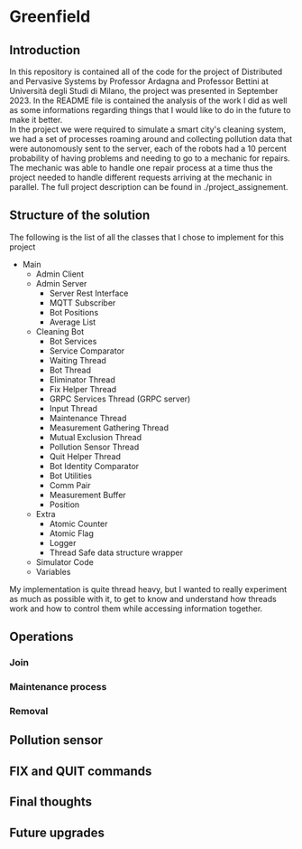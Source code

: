<h1>Greenfield</h1>
<h2>Introduction</h2>
In this repository is contained all of the code for the project of Distributed and Pervasive Systems by Professor Ardagna and Professor Bettini at Università degli Studi di Milano, the project was presented in September 2023. In the README file is contained the analysis of the work I did as well as some informations regarding things that I would like to do in the future to make it better.
<br>
In the project we were required to simulate a smart city's cleaning system, we had a set of processes roaming around and collecting pollution data that were autonomously sent to the server, each of the robots had a 10 percent probability of having problems and needing to go to a mechanic for repairs. The mechanic was able to handle one repair process at a time thus the project needed to handle different requests arriving at the mechanic in parallel. The full project description can be found in ./project_assignement.
<h2>Structure of the solution</h2>
The following is the list of all the classes that I chose to implement for this project

- Main
  - Admin Client
  - Admin Server
    - Server Rest Interface
    - MQTT Subscriber
    - Bot Positions
    - Average List
  - Cleaning Bot
    - Bot Services
    - Service Comparator
    - Waiting Thread
    - Bot Thread
    - Eliminator Thread
    - Fix Helper Thread
    - GRPC Services Thread (GRPC server)
    - Input Thread
    - Maintenance Thread
    - Measurement Gathering Thread
    - Mutual Exclusion Thread
    - Pollution Sensor Thread
    - Quit Helper Thread
    - Bot Identity Comparator
    - Bot Utilities
    - Comm Pair
    - Measurement Buffer
    - Position
  - Extra
    - Atomic Counter
    - Atomic Flag
    - Logger
    - Thread Safe data structure wrapper
  - Simulator Code
  - Variables

My implementation is quite thread heavy, but I wanted to really experiment as much as possible with it, to get to know and understand how threads work and how to control them while accessing information together.
<h2>Operations</h2>
<h3>Join</h3>
<h3>Maintenance process</h3>
<h3>Removal</h3>
<h2>Pollution sensor</h2>
<h2>FIX and QUIT commands</h2>
<h2>Final thoughts</h2>
<h2>Future upgrades</h2>

